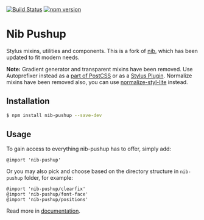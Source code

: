 [![Build Status](https://travis-ci.org/seleckis/nib-pushup.png?branch=master)](https://travis-ci.org/seleckis/nib-pushup) [![npm version](https://badge.fury.io/js/nib-pushup.svg)](https://badge.fury.io/js/nib-pushup)

# Nib Pushup

Stylus mixins, utilities and components.
This is a fork of [nib](https://github.com/tj/nib), which has been updated to fit modern needs.

**Note:** Gradient generator and transparent mixins have been removed. Use Autoprefixer instead as a [part of PostCSS](https://github.com/postcss/autoprefixer) or as a [Stylus Plugin](https://www.npmjs.com/package/autoprefixer-stylus). Normalize mixins have been removed also, you can use [normalize-styl-lite](https://www.npmjs.com/package/normalize-styl-lite) instead.

## Installation

```bash
$ npm install nib-pushup --save-dev
```

## Usage

To gain access to everything nib-pushup has to offer, simply add:

```stylus
@import 'nib-pushup'
```

Or you may also pick and choose based on the directory structure in `nib-pushup` folder, for example:

```stylus
@import 'nib-pushup/clearfix'
@import 'nib-pushup/font-face'
@import 'nib-pushup/positions'
```

Read more in [documentation](docs).
